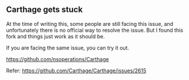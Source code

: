 ## Carthage gets stuck

At the time of writing this, some people are still facing this issue, 
and unfortunately there is no official way to resolve the issue.
But I found this fork and things just work as it should be.

If you are facing the same issue, you can try it out.

https://github.com/nsoperations/Carthage

Refer: https://github.com/Carthage/Carthage/issues/2615
